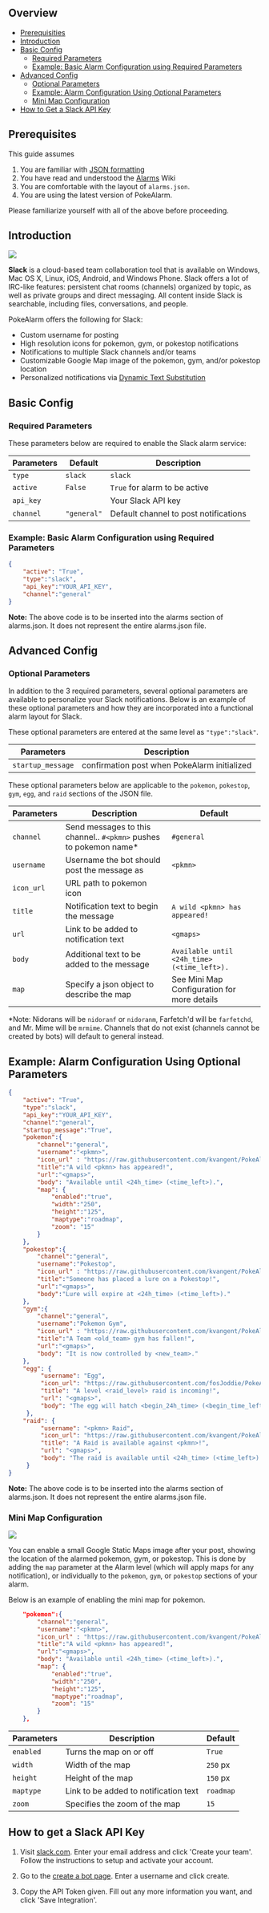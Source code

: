 ## Overview
* [Prerequisities](#prerequisities)
* [Introduction](#introduction)
* [Basic Config](#basic-config)
  * [Required Parameters](#required-parameters)
  * [Example: Basic Alarm Configuration using Required Parameters](#example-basic-alarm-configuration-using-required-parameters)
* [Advanced Config](#advanced-config)
  * [Optional Parameters](#optional-parameters)
  * [Example: Alarm Configuration Using Optional Parameters](#example-alarm-configuration-using-optional-parameters)
  * [Mini Map Configuration](#mini-map-configuration)
* [How to Get a Slack API Key](#how-to-get-a-slack-api-key)

## Prerequisites
This guide assumes 

1. You are familiar with [JSON formatting](http://www.w3schools.com/json/default.asp)
2. You have read and understood the [Alarms](https://github.com/kvangent/PokeAlarm/wiki/Alarms) Wiki
3. You are comfortable with the layout of `alarms.json`.
4. You are using the latest version of PokeAlarm.

Please familiarize yourself with all of the above before proceeding.

## Introduction

![](images/slack_demo.PNG)

**Slack** is a cloud-based team collaboration tool that is available on Windows, Mac OS X, Linux, iOS, Android, and Windows Phone. Slack offers a lot of IRC-like features: persistent chat rooms (channels) organized by topic, as well as private groups and direct messaging. All content inside Slack is searchable, including files, conversations, and people.

PokeAlarm offers the following for Slack:

* Custom username for posting
* High resolution icons for pokemon, gym, or pokestop notifications
* Notifications to multiple Slack channels and/or teams
* Customizable Google Map image of the pokemon, gym, and/or pokestop location
* Personalized notifications via [Dynamic Text Substitution](Dynamic-Text-Subsitution)



## Basic Config

### Required Parameters
These parameters below are required to enable the Slack alarm service:

| Parameters        | Default | Description                            |
| ----------------- |---------|----------------------------------------|
| `type`            | `slack` | `slack`                                |
| `active`          | `False` | `True` for alarm to be active          |
| `api_key`         |         | Your Slack API key                     |
| `channel`         | `"general"` | Default channel to post notifications

### Example: Basic Alarm Configuration using Required Parameters
```json
{
	"active": "True",
	"type":"slack",
	"api_key":"YOUR_API_KEY",
	"channel":"general"
}
```
**Note:** The above code is to be inserted into the alarms section of alarms.json. It does not represent the entire alarms.json file.

## Advanced Config

### Optional Parameters
In addition to the 3 required parameters, several optional parameters are available to personalize your Slack notifications.  Below is an example of these optional parameters and how they are incorporated into a functional alarm layout for Slack.

These optional parameters are entered at the same level as `"type":"slack"`.

| Parameters         | Description                                   
|--------------------|---------------------------------------------
| `startup_message`  | confirmation post when PokeAlarm initialized

These optional parameters below are applicable to the `pokemon`, `pokestop`, `gym`, `egg`, and `raid` sections of the JSON file.

| Parameters       | Description                                       | Default                                       |
| -----------------|---------------------------------------------------|-----------------------------------------------|
| `channel`        | Send messages to this channel.. `#<pkmn>` pushes to pokemon name* | `#general`                    |
| `username`       | Username the bot should post the message as       | `<pkmn>`                                      | 
| `icon_url`       | URL path to pokemon icon	   					   |												 |
| `title`          | Notification text to begin the message            | `A wild <pkmn> has appeared!`                 |
| `url`            | Link to be added to notification text             | `<gmaps>`                                     |
| `body`           | Additional text to be added to the message        | `Available until <24h_time> (<time_left>).`   | 
| `map`            | Specify a json object to describe the map         | See Mini Map Configuration for more details   |
*Note: Nidorans will be `nidoranf` or `nidoranm`, Farfetch'd will be `farfetchd`, and Mr. Mime will be `mrmime`. Channels that do not exist (channels cannot be created by bots) will default to general instead.

## Example: Alarm Configuration Using Optional Parameters
```json
{
    "active": "True",
    "type":"slack",
    "api_key":"YOUR_API_KEY",
    "channel":"general",
    "startup_message":"True",
    "pokemon":{
        "channel":"general",
        "username":"<pkmn>",
        "icon_url" : "https://raw.githubusercontent.com/kvangent/PokeAlarm/master/icons/<pkmn_id>.png",
        "title":"A wild <pkmn> has appeared!",
        "url":"<gmaps>",
        "body": "Available until <24h_time> (<time_left>).",
        "map": { 
            "enabled":"true",
            "width":"250",
            "height":"125",
            "maptype":"roadmap",
            "zoom": "15"
        }
    },
    "pokestop":{
        "channel":"general",
        "username":"Pokestop",
        "icon_url" : "https://raw.githubusercontent.com/kvangent/PokeAlarm/master/icons/pokestop.png",
        "title":"Someone has placed a lure on a Pokestop!",
        "url":"<gmaps>",
        "body":"Lure will expire at <24h_time> (<time_left>)."
    },
    "gym":{
        "channel":"general",
        "username":"Pokemon Gym",
        "icon_url" : "https://raw.githubusercontent.com/kvangent/PokeAlarm/master/icons/gym_<team_id>.png",
        "title":"A Team <old_team> gym has fallen!",
        "url":"<gmaps>",
        "body": "It is now controlled by <new_team>."
    },
    "egg": {
         "username": "Egg",
         "icon_url": "https://raw.githubusercontent.com/fosJoddie/PokeAlarm/raids/icons/egg_<raid_level>.png",
         "title": "A level <raid_level> raid is incoming!",
         "url": "<gmaps>",
         "body": "The egg will hatch <begin_24h_time> (<begin_time_left>)."
     },
    "raid": {
         "username": "<pkmn> Raid",
         "icon_url": "https://raw.githubusercontent.com/kvangent/PokeAlarm/master/icons/<pkmn_id>.png",
         "title": "A Raid is available against <pkmn>!",
         "url": "<gmaps>",
         "body": "The raid is available until <24h_time> (<time_left>)."
     }
}
```
**Note:** The above code is to be inserted into the alarms section of alarms.json. It does not represent the entire alarms.json file.


### Mini Map Configuration
![](images/minimap.png)

You can enable a small Google Static Maps image after your post, showing the location of the alarmed pokemon, gym, or pokestop.  This is done by adding the `map` parameter at the Alarm level (which will apply maps for any notification), or individually to the `pokemon`, `gym`, or `pokestop` sections of your alarm.



Below is an example of enabling the mini map for pokemon.
```json
	"pokemon":{
		"channel":"general",
		"username":"<pkmn>",
		"icon_url" : "https://raw.githubusercontent.com/kvangent/PokeAlarm/master/icons/<pkmn_id>.png",
		"title":"A wild <pkmn> has appeared!",
		"url":"<gmaps>",
		"body": "Available until <24h_time> (<time_left>).",
		"map": {             
			"enabled":"true", 
			"width":"250",    
			"height":"125",  
			"maptype":"roadmap",
			"zoom": "15"      
		}                      
	},
```

| Parameters     | Description                                       | Default                                       |
| -------------- |---------------------------------------------------|-----------------------------------------------|
| `enabled`      | Turns the map on or off                           | `True`                                        |
| `width`        | Width of the map                                  | `250` px                                      |
| `height`       | Height of the map                                 | `150` px                                      | 
| `maptype`      | Link to be added to notification text             | `roadmap`                                     |
| `zoom`         | Specifies the zoom of the map                     | `15`                                          | 

 
## How to get a Slack API Key

1. Visit [slack.com](https://www.slack.com). Enter your email address and click 'Create your team'. Follow the instructions to setup and activate your account. 

2. Go to the [create a bot page](https://my.slack.com/services/new/bot). Enter a username and click create.

3. Copy the API Token given. Fill out any more information you want, and click 'Save Integration'.
